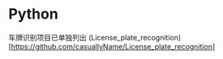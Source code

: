 # Python

车牌识别项目已单独列出
(License_plate_recognition)[https://github.com/casuallyName/License_plate_recognition]

